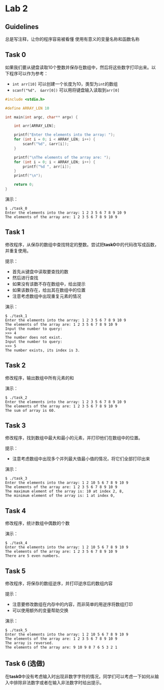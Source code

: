 # Lab 2

## Guidelines

总是写注释，让你的程序容易被看懂
使用有意义的变量名称和函数名称

## Task 0

如果我们要从键盘读取$10$个整数并保存在数组中，然后将这些数字打印出来。以下程序可以作为参考：

- `int arr[10]` 可以创建一个长度为10，类型为`int`的数组
- `scanf("%d"， &arr[0])` 可以用将键盘输入读取到`arr[0]`

```c
#include <stdio.h>

#define ARRAY_LEN 10

int main(int argc, char** argv) {

    int arr[ARRAY_LEN];

    printf("Enter the elements into the array: ");
    for (int i = 0; i < ARRAY_LEN; i++) {
        scanf("%d", &arr[i]);
    }

    printf("\nThe elements of the array are: ");
    for (int i = 0; i < ARRAY_LEN; i++) {
        printf("%d ", arr[i]);
    }
    printf("\n");

    return 0;
}
```

演示：

```text
$ ./task_0
Enter the elements into the array: 1 2 3 5 6 7 8 9 10 9
The elements of the array are: 1 2 3 5 6 7 8 9 10 9   
```

## Task 1

修改程序，从保存的数组中查找特定的整数。尝试把**task0**中的代码改写成函数，并重复使用。

提示：

- 首先从键盘中读取要查找的数
- 然后进行查找
- 如果没有该数不存在数组中，给出提示
- 如果该数存在，给出其在数组中的位置
- 注意考虑数组中出现重复元素的情况

演示：

```text
$ ./task_1
Enter the elements into the array: 1 2 3 5 6 7 8 9 10 9
The elements of the array are: 1 2 3 5 6 7 8 9 10 9    
Input the number to query:
>>> 4
The number does not exist.
Input the number to query:
>>> 5
The number exists, its index is 3.
```

## Task 2

修改程序，输出数组中所有元素的和

演示：

```text
$ ./task_2
Enter the elements into the array: 1 2 3 5 6 7 8 9 10 9
The elements of the array are: 1 2 3 5 6 7 8 9 10 9    
The sum of array is 60.
```

## Task 3

修改程序，找到数组中最大和最小的元素，并打印他们在数组中的位置。

提示：

- 注意考虑数组中出现多个并列最大值最小值的情况，将它们全部打印出来

演示：

```text
$ ./task_3
Enter the elements into the array: 1 2 10 5 6 7 8 9 10 9
The elements of the array are: 1 2 3 5 6 7 8 9 10 9
The maximum element of the array is: 10 at index 2, 8,
The minimum element of the array is: 1 at index 0,
```

## Task 4

修改程序，统计数组中偶数的个数

演示：

```text
$ ./task_4
Enter the elements into the array: 1 2 10 5 6 7 8 9 10 9
The elements of the array are: 1 2 3 5 6 7 8 9 10 9
There are 5 even numbers.
```

## Task 5

修改程序，将保存的数组逆序，并打印逆序后的数组内容

提示：

- 注意要修改数组在内存中的内容，而非简单的用逆序将数组打印
- 可以使用额外的变量帮助交换

演示：

```text
$ ./task_5
Enter the elements into the array: 1 2 10 5 6 7 8 9 10 9
The elements of the array are: 1 2 3 5 6 7 8 9 10 9
The array is reversed.
The elements of the array are: 9 10 9 8 7 6 5 3 2 1
```

## Task 6 (选做)

在**task0**中没有考虑输入时出现非数字字符的情况，同学们可以考虑一下如何从输入中排除非法数字或者在输入非法数字时给出提示。
